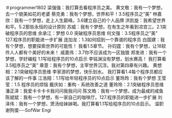＃programmer1802
梁强强：我打算去看程序员之美。
黄文敬：我有一个梦想，去一个貌美如花的老婆
蔡克勇：我有个梦想，世界和平！3.5程序员之“美”
林嘉欣：我有一个梦想，走上人生巅峰。3.6建立自己的个人品牌
洪凯旋：我希望世界和平。5.2那些永恒的设计原则
苏威：我有个梦想，在有生之年看到凉宫三。2.1突破程序员的思维
余承江：梦想 0.0 突破程序员思维
何文强：3.5程序员之”美"
127.程序员的职能进一步扩展
连加龙：1.3如何招到一个靠谱的程序员
白国建：我有个梦想，想要探索世界的可能性！ 我看1.5章节。
孙钧霆：我有个梦想，让18软件人人都有个美好的未来！
戚嘉伟：3.7你不应该成为一区独狼
郑发进：我有一个梦想，学好编程 1.1写给程序员的10点启示
李铭渊没有梦想，划水赛高！
我打算看3.5程序员之“美”
章意：我有个梦想，主宰世界沉浮。我对第四章有兴趣。
黄想相：2.1突破程序员思维
李家游的梦想，快乐划水。
我打算看1.4每个程序员都应该了解的一件事
江浩翔：1.1写给年轻程序员的10点启示
董玲玲：我有个梦想
王莹莹：1.5 程序员的烦恼
戴庆如：重构 - 系统改善之道
董玲玲：2.1突破程序员思维
潘正泽：我爱卡卡卡卡我问问我我问问
陈文皓：我有一个梦想，成为最咸的咸鱼
陈斌斌：我有一个梦想，有一家自己的咖啡厅。127.程序员的职能进一步扩展
刘泽伟：我有一个梦想，煲汤给妹妹喝。我打算看1.1写给程序员的10点启示。
温职谢狗蛋---SofWar Engi